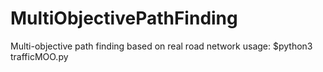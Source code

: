 # MultiObjectivePathFinding
Multi-objective path finding based on real road network
usage: 
$python3 trafficMOO.py
